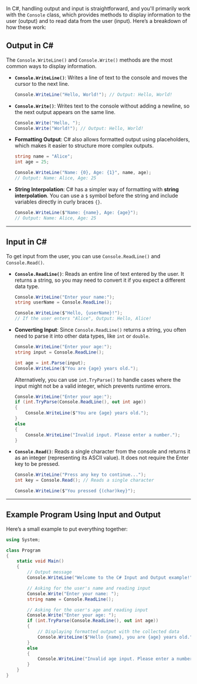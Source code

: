 In C#, handling output and input is straightforward, and you'll primarily work with the `Console` class, which provides methods to display information to the user (output) and to read data from the user (input). Here’s a breakdown of how these work:

## Output in C#

The `Console.WriteLine()` and `Console.Write()` methods are the most common ways to display information.

- **`Console.WriteLine()`**: Writes a line of text to the console and moves the cursor to the next line.
    
    ```csharp
    Console.WriteLine("Hello, World!"); // Output: Hello, World!
    ```
    
- **`Console.Write()`**: Writes text to the console without adding a newline, so the next output appears on the same line.
    
    ```csharp
    Console.Write("Hello, ");
    Console.Write("World!"); // Output: Hello, World!
    ```
    
- **Formatting Output**: C# also allows formatted output using placeholders, which makes it easier to structure more complex outputs.
    
    ```csharp
    string name = "Alice";
    int age = 25;
    
    Console.WriteLine("Name: {0}, Age: {1}", name, age);
    // Output: Name: Alice, Age: 25
    ```
    
- **String Interpolation**: C# has a simpler way of formatting with **string interpolation**. You can use a `$` symbol before the string and include variables directly in curly braces `{}`.
    
    ```csharp
    Console.WriteLine($"Name: {name}, Age: {age}");
    // Output: Name: Alice, Age: 25
    ```
    

---

## **Input in C#**

To get input from the user, you can use `Console.ReadLine()` and `Console.Read()`.

- **`Console.ReadLine()`**: Reads an entire line of text entered by the user. It returns a string, so you may need to convert it if you expect a different data type.
    
    ```csharp
    Console.WriteLine("Enter your name:");
    string userName = Console.ReadLine();
    
    Console.WriteLine($"Hello, {userName}!");
    // If the user enters "Alice", Output: Hello, Alice!
    ```
    
- **Converting Input**: Since `Console.ReadLine()` returns a string, you often need to parse it into other data types, like `int` or `double`.
    
    ```csharp
    Console.WriteLine("Enter your age:");
    string input = Console.ReadLine();
    
    int age = int.Parse(input);
    Console.WriteLine($"You are {age} years old.");
    ```
    
    Alternatively, you can use `int.TryParse()` to handle cases where the input might not be a valid integer, which prevents runtime errors.
    
    ```csharp
    Console.WriteLine("Enter your age:");
    if (int.TryParse(Console.ReadLine(), out int age))
    {
        Console.WriteLine($"You are {age} years old.");
    }
    else
    {
        Console.WriteLine("Invalid input. Please enter a number.");
    }
    ```
    
- **`Console.Read()`**: Reads a single character from the console and returns it as an integer (representing its ASCII value). It does not require the Enter key to be pressed.
    
    ```csharp
    Console.WriteLine("Press any key to continue...");
    int key = Console.Read(); // Reads a single character
    
    Console.WriteLine($"You pressed {(char)key}");
    ```
    

---

## **Example Program Using Input and Output**

Here’s a small example to put everything together:

```csharp
using System;

class Program
{
    static void Main()
    {
        // Output message
        Console.WriteLine("Welcome to the C# Input and Output example!");

        // Asking for the user's name and reading input
        Console.Write("Enter your name: ");
        string name = Console.ReadLine();

        // Asking for the user's age and reading input
        Console.Write("Enter your age: ");
        if (int.TryParse(Console.ReadLine(), out int age))
        {
            // Displaying formatted output with the collected data
            Console.WriteLine($"Hello {name}, you are {age} years old.");
        }
        else
        {
            Console.WriteLine("Invalid age input. Please enter a number.");
        }
    }
}
```